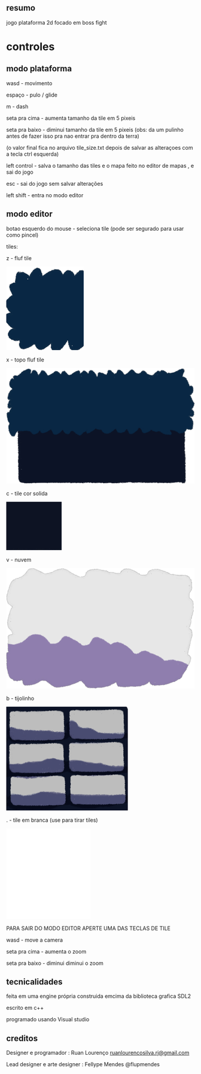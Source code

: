 ## resumo

jogo plataforma 2d focado em boss fight

# controles

## modo plataforma

wasd - movimento

espaço - pulo / glide

m - dash

seta pra cima - aumenta tamanho da tile em 5 pixeis

seta pra baixo - diminui tamanho da tile em 5 pixeis (obs: da um pulinho antes de fazer isso pra nao entrar pra dentro da terra)

(o valor final fica no arquivo tile_size.txt depois de salvar as alteraçoes com a tecla ctrl esquerda)

left control - salva o tamanho das tiles e o mapa feito no editor de mapas , e sai do jogo

esc - sai do jogo sem salvar alterações

left shift - entra no modo editor

## modo editor

botao esquerdo do mouse - seleciona tile (pode ser segurado para usar como pincel)

tiles:

z - fluf tile

![Alt text](EXEMPLO.png)

x - topo fluf tile

![Alt text](FlorestaNegraTilesetFrames6.png)

c - tile cor solida

![Alt text](Full.png)

v - nuvem

![Alt text](FlorestaNegraTilesetFrames10.png)

b - tijolinho

![Alt text](tijolo.png)

. - tile em branca (use para tirar tiles)

![Alt text](NADA.png)

PARA SAIR DO MODO EDITOR APERTE UMA DAS TECLAS DE TILE

wasd - move a camera

seta pra cima - aumenta o zoom

seta pra baixo - diminui diminui o zoom

## tecnicalidades

feita em uma engine própria construida emcima da biblioteca grafica SDL2

escrito em c++

programado usando Visual studio

## creditos

Designer e programador : Ruan Lourenço ruanlourencosilva.rj@gmail.com

Lead designer e arte designer : Fellype Mendes @flupmendes

